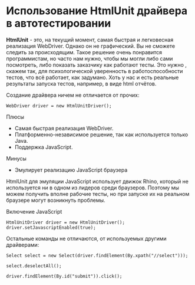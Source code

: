 # Использование HtmlUnit драйвера в автотестировании

**HtmlUnit** - это, на текущий момент, самая быстрая и легковесная реализация WebDriver. 
Однако он не графический. Вы не сможете следить за происходящим. Такое решение очень понравится программистам, но часто нам нужно, чтобы мы могли либо сами посмотреть, либо показать заказчику как работают тесты. Это нужно , скажем так, для психологической уверенность в работоспособности тестов, что всё работает, как задумано. Хоть у нас и есть реальные результаты запуска тестов, например, в виде html отчётов.

Создание драйвера ничем не отличается от прочих:

    WebDriver driver = new HtmlUnitDriver();
    
Плюсы

* Самая быстрая реализация WebDriver.
* Платформенно-независимое решение, так как используется только Java.
* Поддержка JavaScript.

Минусы

* Эмулирует реализацию JavaScript браузера


HtmlUnit для эмуляции JavaScript использует движок Rhino, который не используется ни в одном из лидеров среди браузеров. Поэтому мы можем получить вполне рабочие тесты, но при запуске их на реальном браузере могут возникнуть проблемы.

Включение JavaScript

    HtmlUnitDriver driver = new HtmlUnitDriver();
    driver.setJavascriptEnabled(true);
    
Остальные команды не отличаются, от используемых другими драйверами:

    Select select = new Select(driver.findElement(By.xpath("//select")));
    
    select.deselectAll();
    
    driver.findElement(By.id("submit")).click();